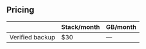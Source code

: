 <!-- post: -->


## Pricing

 <table class="table table-bordered table-striped table-small"> 
   <thead> 
    <tr> 
     <th align="center"></th> 
     <th align="center">Stack/month</th> 
     <th align="center">GB/month</th> 
    </tr> 
   </thead> 
   <tbody> 
    <tr> 
     <td>Verified backup</td> 
     <td>$30</td> 
     <td>—</td> 
    </tr> 
   </tbody> 
  </table> 